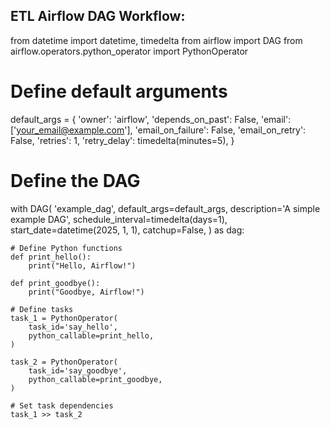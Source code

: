 ## ETL Airflow DAG Workflow:


from datetime import datetime, timedelta
from airflow import DAG
from airflow.operators.python_operator import PythonOperator

# Define default arguments
default_args = {
    'owner': 'airflow',
    'depends_on_past': False,
    'email': ['your_email@example.com'],
    'email_on_failure': False,
    'email_on_retry': False,
    'retries': 1,
    'retry_delay': timedelta(minutes=5),
}

# Define the DAG
with DAG(
    'example_dag',
    default_args=default_args,
    description='A simple example DAG',
    schedule_interval=timedelta(days=1),
    start_date=datetime(2025, 1, 1),
    catchup=False,
) as dag:

    # Define Python functions
    def print_hello():
        print("Hello, Airflow!")

    def print_goodbye():
        print("Goodbye, Airflow!")

    # Define tasks
    task_1 = PythonOperator(
        task_id='say_hello',
        python_callable=print_hello,
    )

    task_2 = PythonOperator(
        task_id='say_goodbye',
        python_callable=print_goodbye,
    )

    # Set task dependencies
    task_1 >> task_2
